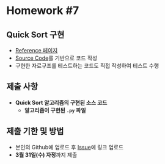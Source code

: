 # Homework #7

## Quick Sort 구현

- [Reference 페이지](https://github.com/ai-creatv/algorithm_nklcb1/blob/master/4_Algorithms/4_1_SortAlgorithms/README.md)
- [Source Code](https://github.com/ai-creatv/algorithm_nklcb1/blob/master/4_Algorithms/4_1_SortAlgorithms/src/quick/before.py)를 기반으로 코드 작성
- 구현한 자료구조를 테스트하는 코드도 직접 작성하여 테스트 수행

## 제출 사항

- **Quick Sort 알고리즘의 구현된 소스 코드**
  - **알고리즘이 구현된 `.py` 파일**

## 제출 기한 및 방법

- 본인의 Github에 업로드 후 [Issue](https://github.com/ai-creatv/algorithm_nklcb1/issues)에 링크 업로드
- **3월 31일(수) 자정**까지 제출
